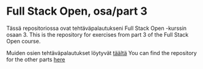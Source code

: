 # Full Stack Open, osa/part 3

Tässä repositoriossa ovat tehtäväpalautukseni Full Stack Open -kurssin osaan 3.
This is the repository for exercises from part 3 of the Full Stack Open course.

Muiden osien tehtäväpalautukset löytyvät [täältä](https://github.com/sari-bee/fullstackopen)
You can find the repository for the other parts [here](https://github.com/sari-bee/fullstackopen)
